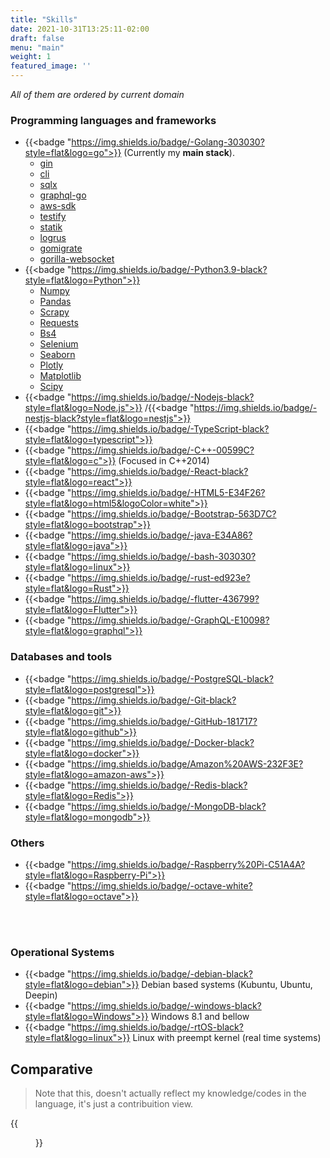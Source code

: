 ```yaml
---
title: "Skills"
date: 2021-10-31T13:25:11-02:00
draft: false
menu: "main"
weight: 1
featured_image: ''
---
```





*All of them are ordered by current domain*

### Programming languages and frameworks

* {{<badge "https://img.shields.io/badge/-Golang-303030?style=flat&logo=go">}}
  (Currently my **main stack**).
  - [gin]
  - [cli]
  - [sqlx]
  - [graphql-go]
  - [aws-sdk]
  - [testify]
  - [statik]
  - [logrus]
  - [gomigrate]
  - [gorilla-websocket]
* {{<badge "https://img.shields.io/badge/-Python3.9-black?style=flat&logo=Python">}}
  - [Numpy]
  - [Pandas]
  - [Scrapy]
  - [Requests]
  - [Bs4]
  - [Selenium]
  - [Seaborn]
  - [Plotly]
  - [Matplotlib]
  - [Scipy]
* {{<badge "https://img.shields.io/badge/-Nodejs-black?style=flat&logo=Node.js">}}
  /{{<badge "https://img.shields.io/badge/-nestjs-black?style=flat&logo=nestjs">}}
* {{<badge "https://img.shields.io/badge/-TypeScript-black?style=flat&logo=typescript">}}
* {{<badge "https://img.shields.io/badge/-C++-00599C?style=flat&logo=c">}} (Focused in C++2014)
* {{<badge "https://img.shields.io/badge/-React-black?style=flat&logo=react">}}
* {{<badge "https://img.shields.io/badge/-HTML5-E34F26?style=flat&logo=html5&logoColor=white">}}
* {{<badge "https://img.shields.io/badge/-Bootstrap-563D7C?style=flat&logo=bootstrap">}}
* {{<badge "https://img.shields.io/badge/-java-E34A86?style=flat&logo=java">}}
* {{<badge "https://img.shields.io/badge/-bash-303030?style=flat&logo=linux">}}
* {{<badge "https://img.shields.io/badge/-rust-ed923e?style=flat&logo=Rust">}}
* {{<badge "https://img.shields.io/badge/-flutter-436799?style=flat&logo=Flutter">}}
* {{<badge "https://img.shields.io/badge/-GraphQL-E10098?style=flat&logo=graphql">}}

### Databases and tools

* {{<badge "https://img.shields.io/badge/-PostgreSQL-black?style=flat&logo=postgresql">}}
* {{<badge "https://img.shields.io/badge/-Git-black?style=flat&logo=git">}}
* {{<badge "https://img.shields.io/badge/-GitHub-181717?style=flat&logo=github">}}
* {{<badge "https://img.shields.io/badge/-Docker-black?style=flat&logo=docker">}}
* {{<badge "https://img.shields.io/badge/Amazon%20AWS-232F3E?style=flat&logo=amazon-aws">}}
* {{<badge "https://img.shields.io/badge/-Redis-black?style=flat&logo=Redis">}}
* {{<badge "https://img.shields.io/badge/-MongoDB-black?style=flat&logo=mongodb">}}


### Others

* {{<badge "https://img.shields.io/badge/-Raspberry%20Pi-C51A4A?style=flat&logo=Raspberry-Pi">}}
* {{<badge "https://img.shields.io/badge/-octave-white?style=flat&logo=octave">}}

<br/> <br/>


### Operational Systems
- {{<badge "https://img.shields.io/badge/-debian-black?style=flat&logo=debian">}}
  Debian based systems (Kubuntu, Ubuntu, Deepin)
- {{<badge "https://img.shields.io/badge/-windows-black?style=flat&logo=Windows">}}
  Windows 8.1 and bellow
- {{<badge "https://img.shields.io/badge/-rtOS-black?style=flat&logo=linux">}}
  Linux with preempt kernel (real time systems)




## Comparative

> Note that this, doesn't actually reflect my knowledge/codes in the language, it's just
> a contribuition view.

{{<figure src="https://github-readme-stats.vercel.app/api/top-langs/?username=ppcamp&layout=compact&langs_count=10&show_icons=true&theme=radical&hide_border=true">}}



<!-- Link -->

<!--
Golang
-->
[gin]: https://github.com/gin-gonic/gin
[cli]: https://github.com/urfave/cli/blob/master/docs/v2/manual.md#getting-started
[sqlx]: http://jmoiron.github.io/sqlx/
[graphql-go]: https://github.com/graphql-go/graphql
[aws-sdk]: https://github.com/aws/aws-sdk-go
[testify]: https://github.com/stretchr/testify
[statik]: https://github.com/rakyll/statik
[logrus]: https://github.com/sirupsen/logrus
[gomigrate]: https://github.com/golang-migrate/migrate
[gorilla-websocket]: https://github.com/gorilla/websocket

<!--
Python
-->
[numpy]: https://numpy.org/
[pandas]: https://pandas.pydata.org/
[scrapy]: https://scrapy.org/
[requests]: https://docs.python-requests.org/en/latest/
[selenium]: https://selenium-python.readthedocs.io/
[seaborn]: https://seaborn.pydata.org/
[plotly]: https://plotly.com/python/
[matplotlib]: https://matplotlib.org/stable/index.html
[scipy]: https://scipy.org/
[bs4]: https://www.crummy.com/software/BeautifulSoup/bs4/doc/